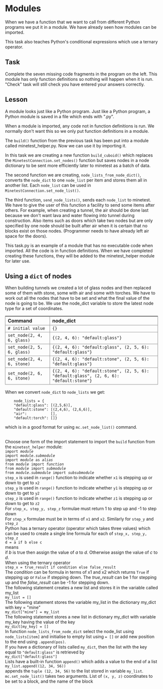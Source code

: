 <style>
table {border-left: 1px solid gray; border-top: 1px solid gray; border-spacing: 0px; }
th, td {border-right: 1px solid gray; border-bottom: 1px solid gray}
</style>
# Modules

When we have a function that we want to call from different
Python programs we put it in a module. We have already seen how modules can
be imported.

This task also teaches Python's conditional expressions which use a ternary operator.

## Task

Complete the seven missing code fragments in the program on the left.
This module has only function definitions so nothing will happen when it is run.
"Check" task will still check you have entered your answers correctly.

## Lesson

A module looks just like a Python program. Just like a Python program,
a Python module is saved in a file
which ends with ".py".

When a
module is imported, any code not in function definitions is run.
We normally don't want this so we only put function definitions 
in a module.

The `build()` function from the previous task has been put into
a module called minetest_helper.py. Now we can use it by importing
it.

In this task we are creating a new function `build_cuboid()` which
replaces the `MinetestConnection.set_nodes()` function
but saves nodes in a node dictionary to be sent more efficiently later
 to minetest as a batch of data.

The second function we are creating, `node_lists_from_node_dict()`,
converts the `node_dict` to one `node_list` per item and
stores them all in another list. Each `node_list` can be used in
`MinetestConnection.set_node_list()`.

The third function, `send_node_lists()`,
 sends each `node_list` to minetest. We have
to give the user of this function a facility to send some items after others.
For example, when creating a tunnel, the air should be done last because
we don't want lava and water flowing into tunnel during construction. Also 
items such as doors which take two nodes but are only specified by one node
should be built after air when it is certain that no blocks exist on those 
nodes. (Programmer needs to have already left air space for the doors).

This task.py is an example of a module that has no executable code when
imported. All the code is in function definitions. 
When we have completed creating these functions, they will be
added to the minetest_helper module for later use.

## Using a `dict` of nodes

When building tunnels we created a lot of glass nodes and then replaced some of
them with stone, some with air and some with torches. We have to work out all
the nodes that have to be set and what the final 
value of the node is going to be. We use the node_dict variable to
store the latest node type for a set of coordinates.

| Command | node_dict |
|:--------|:----------|
| `# initial value` | `{}` |
| `set_node(2, 4, 6, glass)` | `{(2, 4, 6): "default:glass"}` |
| `set_node(2, 5, 6, glass)` | `{(2, 4, 6): "default:glass", (2, 5, 6): "default:glass"}` |
| `set_node(2, 4, 6, stone)` | `{(2, 4, 6): "default:stone", (2, 5, 6): "default:glass"}` |
| `set_node(2, 6, 6, stone)` | `{(2, 4, 6): "default:stone", (2, 5, 6): "default:glass", (2, 6, 6): "default:stone"}` |

When we convert `node_dict` to `node_lists` we get:

        node_lists = {
        "default:glass": [(2,5,6)],
        "default:stone": [(2,4,6), (2,6,6)],
        "air":           [],
        "default:torch": []}

which is in a good format for using `mc.set_node_list()` command.

<br>
<div class='hint'>Choose one form of the import statement to import the <code>build</code> function from the <code>minetest_helper</code> module:
<div><code>import <i>module</i></code></div>
<div><code>import <i>module.submodule</i></code></div>
<div><code>import <i>module</i> as <i>alias</i></code></div>
<div><code>from <i>module</i> import <i>function</i></code></div>
<div><code>from <i>module</i> import <i>submodule</i></code></div>
<div><code>from <i>module.submodule</i> import <i>subsubmodule</i></code></div></div>
<div class='hint'><div><code>step_x</code> is used in <code>range()</code> function to indicate whether
<code>x1</code> is stepping up or down to get to <code>x2</code></div>
<div><code>step_y</code> is used in <code>range()</code> function to indicate whether
<code>y1</code> is stepping up or down to get to <code>y2</code></div>
<div><code>step_z</code> is used in <code>range()</code> function to indicate whether
<code>z1</code> is stepping up or down to get to <code>z2</code></div>
</div>
<div class='hint'>For <code>step_x, step_y, step_z</code> formulae must return 1 to step up and -1 to step down</div>
<div class='hint'>For <code>step_x</code> formulae must be in terms of <code>x1</code> and <code>x2</code>. Similarly for <code>step_y</code> and <code>step_z</code></div>
<div class='hint'>Python has a ternary operator (operator which takes three values) which can be used to create a single line formula for each of <code>step_x, step_y, step_z</code>
<div><code>d = a if b else c</code></div>
means
<div>if <i>b</i> is true then assign the value of <i>a</i> to <i>d</i>. Otherwise assign the value of <i>c</i> to <i>d</i>.</div></div>
<div class='hint'>When using the ternary operator
<div><code>step_x = true_result if condition else false_result</code></div>
The <i>condition</i> can be formula in terms of x1 and x2 which returns <code>True</code> if stepping up or <code>False</code> if stepping down.
The <i>true_result</i> can be 1 for stepping up and the <i>false_result</i> can be -1 for stepping down.
</div>
<div class='hint'>The following statement creates a new list and stores it in the variable called my_list
<div><code>my_list = []</code></div></div>
<div class='hint'>The following statement stores the variable my_list in the dictionary my_dict with key = "mine"
<div><code>my_dict["mine"] = my_list</code></div> </div>
<div class='hint'>The following statement stores a new list in dictionary my_dict with variable my_key having the value of the key
<div><code>my_dict[my_key] = []</code></div></div>
<div class='hint'>In function <code>node_lists_from_node_dict</code> select the node_list using <code>node_lists[item]</code> and
initialise to empty list using <code>= []</code> or add new position to the end using <code>.append(pos)</code>.</div>
<div class='hint'>If you have a dictionary of lists called <code>my_dict</code>, then the list with the key equal to <code>"default:glass"</code> is retrieved by
<div><code>my_dict["default:glass"]</code></div></div>
<div class='hint'>Lists have a built-in function <code>append()</code> which adds a value to the end of a list
<div><code>my_list.append((12, 34, 56))</code></div>
appends the <code>tuple (12, 34, 56)</code> to the list stored in variable <code>my_list</code>. </div>
<div class='hint'><code>mc.set_node_list()</code> takes two arguments. List of <code>(x, y, z)</code> coordinates to be set to a block, and the name of the block</div>
<br>
